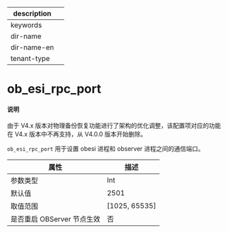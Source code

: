 |description||
|---|---|
|keywords||
|dir-name||
|dir-name-en||
|tenant-type||

# ob_esi_rpc_port


<main id="notice" type='explain'>
<h4>说明</h4>
<p>由于 V4.x 版本对物理备份恢复功能进行了架构的优化调整，该配置项对应的功能在 V4.x 版本中不再支持，从 V4.0.0 版本开始删除。</p>
</main>

`ob_esi_rpc_port` 用于设置 obesi 进程和 observer 进程之间的通信端口。

| **属性**    | **描述**        |
|-------------|-----------------|
| 参数类型 | Int |
| 默认值 | 2501 |
| 取值范围 | [1025, 65535] |
| 是否重启 OBServer 节点生效 | 否 |

